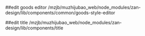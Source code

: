 ##edit goods editor
/mzjb/muzhijubao_web/node_modules/zan-design/lib/components/common/goods-style-editor

##edit title
/mzjb/muzhijubao_web/node_modules/zan-design/lib/components/title
